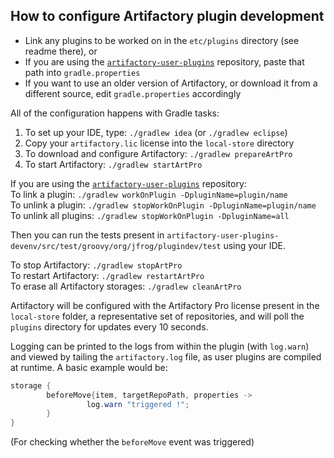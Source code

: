How to configure Artifactory plugin development
-----------------------------------------------

- Link any plugins to be worked on in the `etc/plugins` directory (see readme there), or
- If you are using the [`artifactory-user-plugins`](https://github.com/JFrogDev/artifactory-user-plugins)
  repository, paste that path into `gradle.properties`
- If you want to use an older version of Artifactory, or download it from a different source, edit `gradle.properties`
  accordingly

All of the configuration happens with Gradle tasks:

1. To set up your IDE, type: `./gradlew idea` (or `./gradlew eclipse`)
2. Copy your `artifactory.lic` license into the `local-store` directory
3. To download and configure Artifactory: `./gradlew prepareArtPro`
4. To start Artifactory: `./gradlew startArtPro`

If you are using the [`artifactory-user-plugins`](https://github.com/JFrogDev/artifactory-user-plugins) repository:  
To link a plugin: `./gradlew workOnPlugin -DpluginName=plugin/name`  
To unlink a plugin: `./gradlew stopWorkOnPlugin -DpluginName=plugin/name`  
To unlink all plugins: `./gradlew stopWorkOnPlugin -DpluginName=all`

Then you can run the tests present in
`artifactory-user-plugins-devenv/src/test/groovy/org/jfrog/plugindev/test` using
your IDE.

To stop Artifactory: `./gradlew stopArtPro`  
To restart Artifactory: `./gradlew restartArtPro`  
To erase all Artifactory storages: `./gradlew cleanArtPro`

Artifactory will be configured with the Artifactory Pro license present in the
`local-store` folder, a representative set of repositories, and will poll the `plugins`
directory for updates every 10 seconds.

Logging can be printed to the logs from within the plugin (with `log.warn`) and
viewed by tailing the `artifactory.log` file, as user plugins are compiled at
runtime. A basic example would be:

```java
storage {
        beforeMove{item, targetRepoPath, properties ->
                 log.warn "triggered !";
        }
}
```

(For checking whether the `beforeMove` event was triggered)
